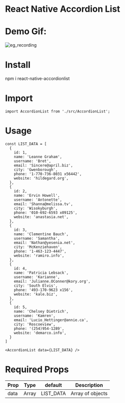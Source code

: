 # React Native Accordion List

# Demo Gif:

![eg_recording](https://user-images.githubusercontent.com/16000668/109415700-2aa4a300-79e0-11eb-8115-8f17ab58e58d.gif)


# Install
npm i react-native-accordionlist

# Import
```import AccordionList from './src/AccordionList';```

# Usage
```
const LIST_DATA = [
  {
    id: 1,
    name: 'Leanne Graham',
    username: 'Bret',
    email: 'Sincere@april.biz',
    city: 'Gwenborough',
    phone: '1-770-736-8031 x56442',
    website: 'hildegard.org',
  },
  {
    id: 2,
    name: 'Ervin Howell',
    username: 'Antonette',
    email: 'Shanna@melissa.tv',
    city: 'Wisokyburgh',
    phone: '010-692-6593 x09125',
    website: 'anastasia.net',
  },
  {
    id: 3,
    name: 'Clementine Bauch',
    username: 'Samantha',
    email: 'Nathan@yesenia.net',
    city: 'McKenziehaven',
    phone: '1-463-123-4447',
    website: 'ramiro.info',
  },
  {
    id: 4,
    name: 'Patricia Lebsack',
    username: 'Karianne',
    email: 'Julianne.OConner@kory.org',
    city: 'South Elvis',
    phone: '493-170-9623 x156',
    website: 'kale.biz',
  },
  {
    id: 5,
    name: 'Chelsey Dietrich',
    username: 'Kamren',
    email: 'Lucio_Hettinger@annie.ca',
    city: 'Roscoeview',
    phone: '(254)954-1289',
    website: 'demarco.info',
  }
]

<AccordionList data={LIST_DATA} />
```

# Required Props
Prop | Type | default | Description
---- | ---- | ------- | -----------
data | Array | LIST_DATA | Array of objects
